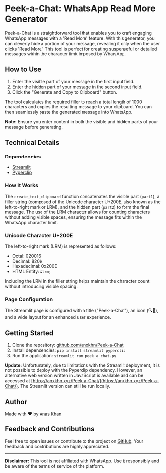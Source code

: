 # Peek-a-Chat: WhatsApp Read More Generator

Peek-a-Chat is a straightforward tool that enables you to craft engaging WhatsApp messages with a 'Read More' feature. With this generator, you can cleverly hide a portion of your message, revealing it only when the user clicks 'Read More.' This tool is perfect for creating suspenseful or detailed messages within the character limit imposed by WhatsApp.


## How to Use

1. Enter the visible part of your message in the first input field.
2. Enter the hidden part of your message in the second input field.
3. Click the "Generate and Copy to Clipboard" button.

The tool calculates the required filler to reach a total length of 1000 characters and copies the resulting message to your clipboard. You can then seamlessly paste the generated message into WhatsApp.

**Note:** Ensure you enter content in both the visible and hidden parts of your message before generating.

## Technical Details

### Dependencies

- [Streamlit](https://streamlit.io/)
- [Pyperclip](https://pypi.org/project/pyperclip/)

### How It Works

The `create_text_clipboard` function concatenates the visible part (`part1`), a filler string (composed of the Unicode character U+200E, also known as the left-to-right mark or LRM), and the hidden part (`part2`) to form the final message. The use of the LRM character allows for counting characters without adding visible spaces, ensuring the message fits within the WhatsApp character limit.

### Unicode Character U+200E

The left-to-right mark (LRM) is represented as follows:

- Octal: 020016
- Decimal: 8206
- Hexadecimal: 0x200E
- HTML Entity: `&lrm;`

Including the LRM in the filler string helps maintain the character count without introducing visible spacing.

### Page Configuration

The Streamlit page is configured with a title ("Peek-a-Chat"), an icon (🔍💬), and a wide layout for an enhanced user experience.

## Getting Started

1. Clone the repository: [github.com/anxkhn/Peek-a-Chat](https://github.com/anxkhn/Peek-a-Chat)
2. Install dependencies: `pip install streamlit pyperclip`
3. Run the application: `streamlit run peek_a_chat.py`

**Update:**
Unfortunately, due to limitations with the Streamlit deployment, it is not possible to deploy with the Pyperclip dependency. However, an alternative web version written in JavaScript is available and can be accessed at [https://anxkhn.xyz/Peek-a-Chat/](https://anxkhn.xyz/Peek-a-Chat/). The Streamlit version can still be run locally.


## Author

Made with ❤️ by [Anas Khan](https://github.com/anxkhn)

## Feedback and Contributions

Feel free to open issues or contribute to the project on [GitHub](https://github.com/anxkhn/Peek-a-Chat). Your feedback and contributions are highly appreciated.

---

**Disclaimer:** This tool is not affiliated with WhatsApp. Use it responsibly and be aware of the terms of service of the platform.
